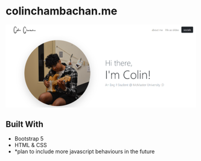 # colinchambachan.me

[![Website landing page](Images/homescreen.png)](www.colinchambachan.me)

## Built With
- Bootstrap 5
- HTML & CSS
- *plan to include more javascript behaviours in the future


